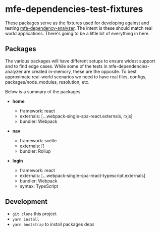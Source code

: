 # mfe-dependencies-test-fixtures

These packages serve as the fixtures used for developing against and testing [mfe-dependency-analyzer](https://github.com/filoxo/mfe-dependency-analyzer). The intent is these should match real world applications. There's going to be a little bit of everything in here.

## Packages

The various packages will have different setups to ensure widest support and to find edge cases. While some of the tests in mfe-dependencies-analyzer are created in-memory, these are the opposite. To best approximate real-world scenarios we need to have real files, configs, packages/node_modules, resolution, etc.

Below is a summary of the packages.

- **home**

  - framework: react
  - externals: [...webpack-single-spa-react.externals, rxjs]
  - bundler: Webpack

- **nav**

  - framework: svelte
  - externals: []
  - bundler: Rollup

- **login**

  - framework: react
  - externals: [...webpack-single-spa-react-typescript.externals]
  - bundler: Webpack
  - syntax: TypeScript

## Development

- `git clone` this project
- `yarn install`
- `yarn bootstrap` to install packages deps

